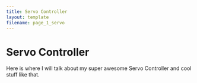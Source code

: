 ```yaml
---
title: Servo Controller
layout: template
filename: page_1_servo
--- 
```


# Servo Controller

Here is where I will talk about my super awesome Servo Controller and cool stuff like that.
